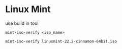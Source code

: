 # Linux Mint
use build in tool
```
mint-iso-verify <iso_name>
```
```bash
mint-iso-verify linuxmint-22.2-cinnamon-64bit.iso
```
